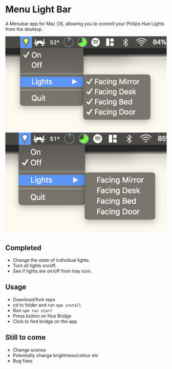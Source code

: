 # Menu Light Bar

A Menubar app for Mac OS, allowing you to controll your Philips Hue Lights from the desktop. 

![](./app/images/img-repo-1.png)
![](./app/images/img-repo-2.png)

## Completed 

* Change the state of individual lights.
* Turn all lights on/off.
* See if lights are on/off from tray icon.

## Usage

* Download/fork repo
* cd to folder and run `npm install`
* Run `npm run start`
* Press button on Hue Bridge
* Click to find bridge on the app

## Still to come

* Change scenes
* Potentially change brightness/colour etc
* Bug fixes